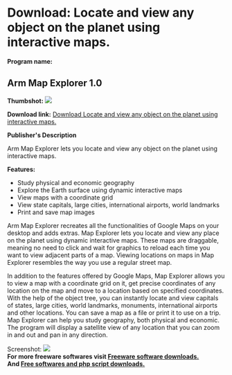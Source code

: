 # Download: Locate and view any object on the planet using interactive maps.

**Program name:**

## Arm Map Explorer 1.0

  
**Thumbshot:** ![](http://www.freewarefiles.com/screenshot/armmapexp_md.gif)   
  
**Download link:** [Download Locate and view any object on the planet using interactive maps.](http://freesoftwares.boysofts.com/Arm-Map-Explorer_program_20972.html)  
  


**Publisher's Description**  
  


Arm Map Explorer lets you locate and view any object on the planet using interactive maps. 

**Features:**

  * Study physical and economic geography 
  * Explore the Earth surface using dynamic interactive maps 
  * View maps with a coordinate grid 
  * View state capitals, large cities, international airports, world landmarks 
  * Print and save map images 

Arm Map Explorer recreates all the functionalities of Google Maps on your desktop and adds extras. Map Explorer lets you locate and view any place on the planet using dynamic interactive maps. These maps are draggable, meaning no need to click and wait for graphics to reload each time you want to view adjacent parts of a map. Viewing locations on maps in Map Explorer resembles the way you use a regular street map.

In addition to the features offered by Google Maps, Map Explorer allows you to view a map with a coordinate grid on it, get precise coordinates of any location on the map and move to a location based on specified coordinates. With the help of the object tree, you can instantly locate and view capitals of states, large cities, world landmarks, monuments, international airports and other locations. You can save a map as a file or print it to use on a trip. Map Explorer can help you study geography, both physical and economic. The program will display a satellite view of any location that you can zoom in and out and pan in any direction. 

  
  
Screenshot: ![](http://www.freewarefiles.com/screenshot/armmapexp.gif)   
**For more freeware softwares visit [Freeware software downloads.](http://freesoftwares.boysofts.com/)**   
**And [Free softwares and php script downloads.](http://www.boysofts.com/)**
